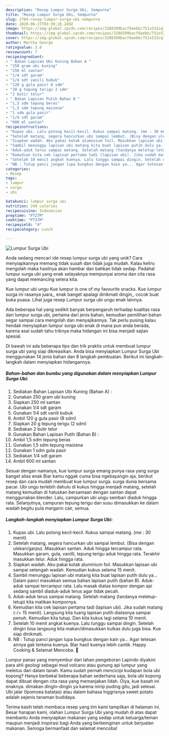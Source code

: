```yaml
---
description: "Resep Lumpur Surga Ubi, Sempurna"
title: "Resep Lumpur Surga Ubi, Sempurna"
slug: 2704-resep-lumpur-surga-ubi-sempurna
date: 2020-06-27T03:38:28.249Z
image: https://img-global.cpcdn.com/recipes/3288399bacf8aebb/751x532cq70/lumpur-surga-ubi-foto-resep-utama.jpg
thumbnail: https://img-global.cpcdn.com/recipes/3288399bacf8aebb/751x532cq70/lumpur-surga-ubi-foto-resep-utama.jpg
cover: https://img-global.cpcdn.com/recipes/3288399bacf8aebb/751x532cq70/lumpur-surga-ubi-foto-resep-utama.jpg
author: Martha George
ratingvalue: 3.8
reviewcount: 7
recipeingredient:
- " Bahan Lapisan Ubi Kuning Bahan A "
- "250 gram ubi kuning"
- "250 ml santan"
- "1/4 sdt garam"
- "1/4 sdt vanili bubuk"
- "120 g gula pasir 8 sdm"
- "20 g tepung terigu 2 sdm"
- "2 butir telur"
- " Bahan Lapisan Putih Bahan B "
- "1,5 sdm tepung beras"
- "1,5 sdm tepung maizena"
- "1 sdm gula pasir"
- "1/4 sdt garam"
- "600 ml santan"
recipeinstructions:
- "Kupas ubi. Lalu potong kecil-kecil. Kukus sampai matang. (me : 30 menit)"
- "Setelah matang, segera hancurkan ubi sampai lembut. (Bisa dengan ulekan/garpu). Masukkan santan. Aduk hingga tercampur rata. Masukkan garam, gula, vanilli, tepung terigu aduk hingga rata. Terakhir masukkan telur. Aduk hingga rata."
- "Siapkan wadah. Aku pakai kotak aluminium foil. Masukkan lapisan ubi sampai setengah wadah. Kemudian kukus selama 15 menit."
- "Sambil menunggu lapisan ubi matang kita buat lapisan putih dulu ya... Dalam panci masukkan semua bahan lapisan putih (bahan B). Aduk-aduk sampai tercampur rata. Lalu masak diatas kompor dengan api sedang sambil diaduk-aduk terus agar tidak pecah."
- "Aduk-aduk terus sampai matang. Setelah matang (tandanya meletup-letup) kita matikan kompornya."
- "Kemudian kita cek lapisan pertama tadi (lapisan ubi). Jika sudah matang (-/+ 15 menit). Langsung kita tuang lapisan putih diatasnya sampai penuh. Kemudian kita tutup. Dan kita kukus lagi selama 10 menit."
- "Setelah 10 menit angkat kuenya. Lalu tunggu sampai dingin. Setelah dingin bisa langsung kita makan/dimasukkan kulkas dulu juga bisa. Kue siap dinikmati."
- "NB : Tutup panci jangan lupa bungkus dengan kain ya... Agar tetesan airnya gak terkena kuenya. Biar hasil kuenya lebih cantik. Happy Cooking &amp; Selamat Mencoba. 💞"
categories:
- Resep
tags:
- lumpur
- surga
- ubi

katakunci: lumpur surga ubi 
nutrition: 249 calories
recipecuisine: Indonesian
preptime: "PT27M"
cooktime: "PT37M"
recipeyield: "4"
recipecategory: Lunch

---
```



![Lumpur Surga Ubi](https://img-global.cpcdn.com/recipes/3288399bacf8aebb/751x532cq70/lumpur-surga-ubi-foto-resep-utama.jpg)

Anda sedang mencari ide resep lumpur surga ubi yang unik? Cara menyiapkannya memang tidak susah dan tidak juga mudah. Kalau keliru mengolah maka hasilnya akan hambar dan bahkan tidak sedap. Padahal lumpur surga ubi yang enak selayaknya mempunyai aroma dan cita rasa yang dapat memancing selera kita.

Kue lumpur ubi ungu Kue lumpur is one of my favourite snacks. Kue lumpur surga ini rasanya juara,, enak banget apalagi dinikmati dingin,, cocok buat buka puasa. Lihat juga resep Lumpur surga ubi ungu enak lainnya.

Ada beberapa hal yang sedikit banyak berpengaruh terhadap kualitas rasa dari lumpur surga ubi, pertama dari jenis bahan, kemudian pemilihan bahan segar sampai cara mengolah dan menyajikannya. Tak perlu pusing kalau hendak menyiapkan lumpur surga ubi enak di mana pun anda berada, karena asal sudah tahu triknya maka hidangan ini bisa menjadi sajian spesial.


Di bawah ini ada beberapa tips dan trik praktis untuk membuat lumpur surga ubi yang siap dikreasikan. Anda bisa menyiapkan Lumpur Surga Ubi menggunakan 14 jenis bahan dan 8 langkah pembuatan. Berikut ini langkah-langkah dalam menyiapkan hidangannya.

<!--inarticleads1-->

##### Bahan-bahan dan bumbu yang digunakan dalam menyiapkan Lumpur Surga Ubi:

1. Sediakan  Bahan Lapisan Ubi Kuning (Bahan A) :
1. Gunakan 250 gram ubi kuning
1. Siapkan 250 ml santan
1. Gunakan 1/4 sdt garam
1. Gunakan 1/4 sdt vanili bubuk
1. Ambil 120 g gula pasir (8 sdm)
1. Siapkan 20 g tepung terigu (2 sdm)
1. Sediakan 2 butir telur
1. Gunakan  Bahan Lapisan Putih (Bahan B) :
1. Ambil 1,5 sdm tepung beras
1. Gunakan 1,5 sdm tepung maizena
1. Gunakan 1 sdm gula pasir
1. Sediakan 1/4 sdt garam
1. Ambil 600 ml santan


Sesuai dengan namanya, kue lumpur surga emang punya rasa yang surga banget alias enak Biar kamu nggak cuma bisa ngebayangin aja, berikut resep dan cara mudah membuat kue lumpur surga. surga dunia bersama pacar. Ubi ungu terlebih dahulu di kukus hingga menjadi matang, setelah matang kemudian di haluskan bersamaan dengan santan dapat menggunakan blender. Lalu, campurkan ubi ungu sembari diaduk hingga rata. Selanjutnya, campuran tepung terigu dan susu dimasukkan ke dalam wadah begitu pula margarin cair, semua. 

<!--inarticleads2-->

##### Langkah-langkah menyiapkan Lumpur Surga Ubi:

1. Kupas ubi. Lalu potong kecil-kecil. Kukus sampai matang. (me : 30 menit)
1. Setelah matang, segera hancurkan ubi sampai lembut. (Bisa dengan ulekan/garpu). Masukkan santan. Aduk hingga tercampur rata. Masukkan garam, gula, vanilli, tepung terigu aduk hingga rata. Terakhir masukkan telur. Aduk hingga rata.
1. Siapkan wadah. Aku pakai kotak aluminium foil. Masukkan lapisan ubi sampai setengah wadah. Kemudian kukus selama 15 menit.
1. Sambil menunggu lapisan ubi matang kita buat lapisan putih dulu ya... Dalam panci masukkan semua bahan lapisan putih (bahan B). Aduk-aduk sampai tercampur rata. Lalu masak diatas kompor dengan api sedang sambil diaduk-aduk terus agar tidak pecah.
1. Aduk-aduk terus sampai matang. Setelah matang (tandanya meletup-letup) kita matikan kompornya.
1. Kemudian kita cek lapisan pertama tadi (lapisan ubi). Jika sudah matang (-/+ 15 menit). Langsung kita tuang lapisan putih diatasnya sampai penuh. Kemudian kita tutup. Dan kita kukus lagi selama 10 menit.
1. Setelah 10 menit angkat kuenya. Lalu tunggu sampai dingin. Setelah dingin bisa langsung kita makan/dimasukkan kulkas dulu juga bisa. Kue siap dinikmati.
1. NB : Tutup panci jangan lupa bungkus dengan kain ya... Agar tetesan airnya gak terkena kuenya. Biar hasil kuenya lebih cantik. Happy Cooking &amp; Selamat Mencoba. 💞


Lumpur panas yang menyembur dari lahan pengeboran Lapindo diyakini para ahli geologi sebagai mud volcano atau gunung api lumpur yang meletus dari dalam tanah. Kamu sudah pernah mencicipi kudapan bola ubi kopong? Hanya berbekal beberapa bahan sederhana saja, bola ubi kopong dapat dibuat dengan cita rasa yang memanjakan lidah. Oiya, kue basah ini enaknya. dimakan dingin-dingin ya karena mirip puding gitu, jadi selesai. Ubi jalar (Ipomoea batatas) atau dalam bahasa Inggrisnya sweet potato adalah sejenis tanaman budidaya. 

Terima kasih telah membaca resep yang tim kami tampilkan di halaman ini. Besar harapan kami, olahan Lumpur Surga Ubi yang mudah di atas dapat membantu Anda menyiapkan makanan yang sedap untuk keluarga/teman maupun menjadi inspirasi bagi Anda yang berkeinginan untuk berjualan makanan. Semoga bermanfaat dan selamat mencoba!
